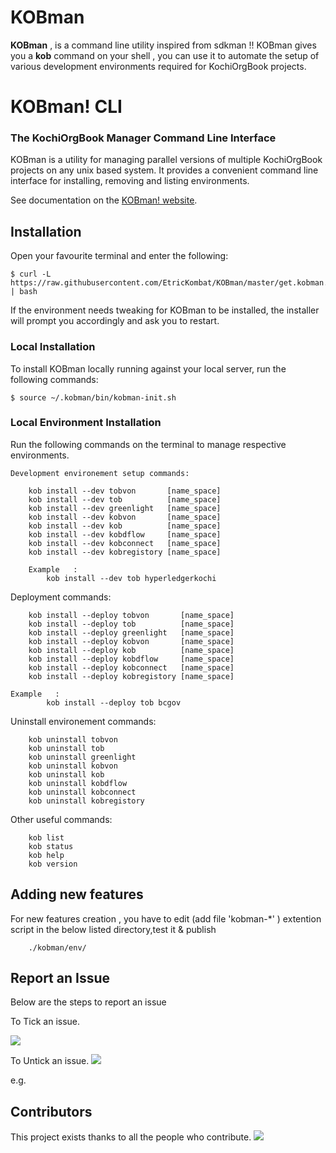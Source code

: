 # KOBman
**KOBman** , is a command line utility inspired from sdkman !! 
KOBman gives you a **kob** command on your shell , you can use it to automate the setup of various development environments required for KochiOrgBook projects.





# KOBman! CLI
### The KochiOrgBook Manager Command Line Interface<!--Text-->

<!--Text-->

<!--
<!--[![Build Status](https://travis-ci.org/kobman/kobman-cli.svg?branch=master)](https://travis-ci.org/kobman/kobman-cli)
[![Latest Version](https://api.bintray.com/packages/kobman/generic/kobman-cli/images/download.svg) ](https://bintray.com/kobman/generic/kobman-cli/_latestVersion)
[![Backers on Open Collective](https://opencollective.com/kobman/backers/badge.svg)](#backers) 
[![Sponsors on Open Collective](https://opencollective.com/kobman/sponsors/badge.svg)](#sponsors)
[![Slack](https://slack.kobman.io/badge.svg)](https://slack.kobman.io)
-->

KOBman is a utility for managing parallel versions of multiple KochiOrgBook projects on any unix based system. It provides a convenient command line interface for installing, removing and listing environments.

See documentation on the [KOBman! website](https://kobman.io).

## Installation

Open your favourite terminal and enter the following:

    $ curl -L https://raw.githubusercontent.com/EtricKombat/KOBman/master/get.kobman.io | bash

If the environment needs tweaking for KOBman to be installed, the installer will prompt you accordingly and ask you to restart.


### Local Installation

To install KOBman locally running against your local server, run the following commands:

	
	$ source ~/.kobman/bin/kobman-init.sh



### Local Environment Installation

Run the following commands on the terminal to manage respective environments.
	
	Development environement setup commands:
       
        kob install --dev tobvon       [name_space]       
        kob install --dev tob          [name_space]
        kob install --dev greenlight   [name_space]
        kob install --dev kobvon       [name_space]
        kob install --dev kob          [name_space]
        kob install --dev kobdflow     [name_space]
        kob install --dev kobconnect   [name_space]        
        kob install --dev kobregistory [name_space]

        Example   :
            kob install --dev tob hyperledgerkochi
        
Deployment commands:
        
        kob install --deploy tobvon       [name_space]       
        kob install --deploy tob          [name_space]
        kob install --deploy greenlight   [name_space]
        kob install --deploy kobvon       [name_space]
        kob install --deploy kob          [name_space]
        kob install --deploy kobdflow     [name_space]
        kob install --deploy kobconnect   [name_space]        
        kob install --deploy kobregistory [name_space]
        
	Example   :
            kob install --deploy tob bcgov
Uninstall environement  commands:
       
        kob uninstall tobvon             
        kob uninstall tob         
        kob uninstall greenlight  
        kob uninstall kobvon       
        kob uninstall kob          
        kob uninstall kobdflow     
        kob uninstall kobconnect           
        kob uninstall kobregistory 

                
        
Other useful commands:        
  
             
        kob list
        kob status        
        kob help     
        kob version     
         

## Adding new features

For new features creation , you have to edit (add file 'kobman-\*' ) extention script in the below listed directory,test it & publish

        ./kobman/env/

## Report an Issue

Below are the steps to report an issue

To Tick an issue.

<img src="https://github.com/NareshSangayya/KOBman/blob/master/docs/Images/select.PNG">

To Untick an issue.
<img src="https://github.com/NareshSangayya/KOBman/blob/master/docs/Images/unselect.PNG">

e.g.



## Contributors

This project exists thanks to all the people who contribute. 
<a href="https://github.com/hyperledgerkochi/KOBDevOps/graphs/contributors"><img src="https://i.stack.imgur.com/kk4j4.jpg" /></a>


